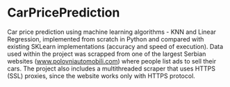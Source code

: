 # CarPricePrediction
Car price prediction using machine learning algorithms - KNN and Linear Regression, implemented from scratch in Python and compared with existing SKLearn implementations (accuracy and speed of execution). Data used within the project was scrapped from one of the largest Serbian websites (www.polovniautomobili.com) where people list ads to sell their cars. The project also includes a multithreaded scraper that uses HTTPS (SSL) proxies, since the website works only with HTTPS protocol.
